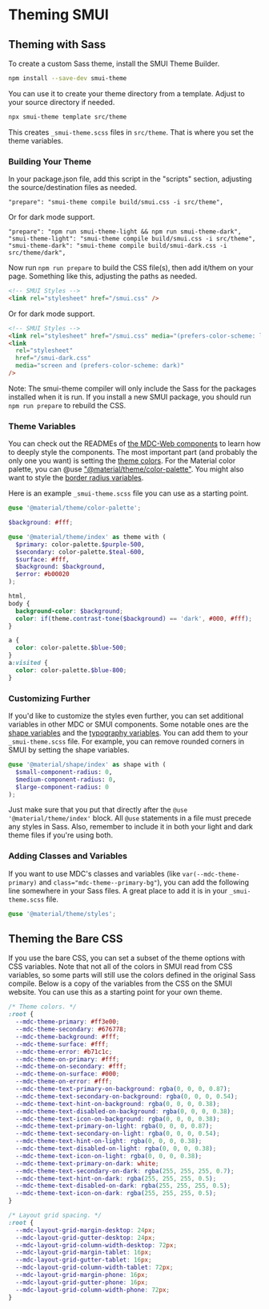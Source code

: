 # Theming SMUI

## Theming with Sass

To create a custom Sass theme, install the SMUI Theme Builder.

```sh
npm install --save-dev smui-theme
```

You can use it to create your theme directory from a template. Adjust to your source directory if needed.

```sh
npx smui-theme template src/theme
```

This creates `_smui-theme.scss` files in `src/theme`. That is where you set the theme variables.

### Building Your Theme

In your package.json file, add this script in the "scripts" section, adjusting the source/destination files as needed.

```
"prepare": "smui-theme compile build/smui.css -i src/theme",
```

Or for dark mode support.

```
"prepare": "npm run smui-theme-light && npm run smui-theme-dark",
"smui-theme-light": "smui-theme compile build/smui.css -i src/theme",
"smui-theme-dark": "smui-theme compile build/smui-dark.css -i src/theme/dark",
```

Now run `npm run prepare` to build the CSS file(s), then add it/them on your page. Something like this, adjusting the paths as needed.

```html
<!-- SMUI Styles -->
<link rel="stylesheet" href="/smui.css" />
```

Or for dark mode support.

```html
<!-- SMUI Styles -->
<link rel="stylesheet" href="/smui.css" media="(prefers-color-scheme: light)" />
<link
  rel="stylesheet"
  href="/smui-dark.css"
  media="screen and (prefers-color-scheme: dark)"
/>
```

Note: The smui-theme compiler will only include the Sass for the packages installed when it is run. If you install a new SMUI package, you should run `npm run prepare` to rebuild the CSS.

### Theme Variables

You can check out the READMEs of [the MDC-Web components](https://github.com/material-components/material-components-web/tree/v14.0.0/packages) to learn how to deeply style the components. The most important part (and probably the only one you want) is setting the [theme colors](https://github.com/material-components/material-components-web/tree/v14.0.0/packages/mdc-theme#color-scheme). For the Material color palette, you can @use ["@material/theme/color-palette"](https://github.com/material-components/material-components-web/blob/v14.0.0/packages/mdc-theme/_color-palette.scss). You might also want to style the [border radius variables](https://github.com/material-components/material-components-web/tree/v14.0.0/packages/mdc-shape#sass-variables).

Here is an example `_smui-theme.scss` file you can use as a starting point.

```scss
@use '@material/theme/color-palette';

$background: #fff;

@use '@material/theme/index' as theme with (
  $primary: color-palette.$purple-500,
  $secondary: color-palette.$teal-600,
  $surface: #fff,
  $background: $background,
  $error: #b00020
);

html,
body {
  background-color: $background;
  color: if(theme.contrast-tone($background) == 'dark', #000, #fff);
}

a {
  color: color-palette.$blue-500;
}
a:visited {
  color: color-palette.$blue-800;
}
```

### Customizing Further

If you'd like to customize the styles even further, you can set additional variables in other MDC or SMUI components. Some notable ones are the [shape variables](https://github.com/material-components/material-components-web/tree/v14.0.0/packages/mdc-shape#sass-variables) and the [typography variables](https://github.com/material-components/material-components-web/blob/v14.0.0/packages/mdc-typography/_typography.scss#L93). You can add them to your `_smui-theme.scss` file. For example, you can remove rounded corners in SMUI by setting the shape variables.

```scss
@use '@material/shape/index' as shape with (
  $small-component-radius: 0,
  $medium-component-radius: 0,
  $large-component-radius: 0
);
```

Just make sure that you put that directly after the `@use '@material/theme/index'` block. All `@use` statements in a file must precede any styles in Sass. Also, remember to include it in both your light and dark theme files if you're using both.

### Adding Classes and Variables

If you want to use MDC's classes and variables (like `var(--mdc-theme-primary)` and `class="mdc-theme--primary-bg"`), you can add the following line somewhere in your Sass files. A great place to add it is in your `_smui-theme.scss` file.

```scss
@use '@material/theme/styles';
```

## Theming the Bare CSS

If you use the bare CSS, you can set a subset of the theme options with CSS variables. Note that not all of the colors in SMUI read from CSS variables, so some parts will still use the colors defined in the original Sass compile. Below is a copy of the variables from the CSS on the SMUI website. You can use this as a starting point for your own theme.

```css
/* Theme colors. */
:root {
  --mdc-theme-primary: #ff3e00;
  --mdc-theme-secondary: #676778;
  --mdc-theme-background: #fff;
  --mdc-theme-surface: #fff;
  --mdc-theme-error: #b71c1c;
  --mdc-theme-on-primary: #fff;
  --mdc-theme-on-secondary: #fff;
  --mdc-theme-on-surface: #000;
  --mdc-theme-on-error: #fff;
  --mdc-theme-text-primary-on-background: rgba(0, 0, 0, 0.87);
  --mdc-theme-text-secondary-on-background: rgba(0, 0, 0, 0.54);
  --mdc-theme-text-hint-on-background: rgba(0, 0, 0, 0.38);
  --mdc-theme-text-disabled-on-background: rgba(0, 0, 0, 0.38);
  --mdc-theme-text-icon-on-background: rgba(0, 0, 0, 0.38);
  --mdc-theme-text-primary-on-light: rgba(0, 0, 0, 0.87);
  --mdc-theme-text-secondary-on-light: rgba(0, 0, 0, 0.54);
  --mdc-theme-text-hint-on-light: rgba(0, 0, 0, 0.38);
  --mdc-theme-text-disabled-on-light: rgba(0, 0, 0, 0.38);
  --mdc-theme-text-icon-on-light: rgba(0, 0, 0, 0.38);
  --mdc-theme-text-primary-on-dark: white;
  --mdc-theme-text-secondary-on-dark: rgba(255, 255, 255, 0.7);
  --mdc-theme-text-hint-on-dark: rgba(255, 255, 255, 0.5);
  --mdc-theme-text-disabled-on-dark: rgba(255, 255, 255, 0.5);
  --mdc-theme-text-icon-on-dark: rgba(255, 255, 255, 0.5);
}

/* Layout grid spacing. */
:root {
  --mdc-layout-grid-margin-desktop: 24px;
  --mdc-layout-grid-gutter-desktop: 24px;
  --mdc-layout-grid-column-width-desktop: 72px;
  --mdc-layout-grid-margin-tablet: 16px;
  --mdc-layout-grid-gutter-tablet: 16px;
  --mdc-layout-grid-column-width-tablet: 72px;
  --mdc-layout-grid-margin-phone: 16px;
  --mdc-layout-grid-gutter-phone: 16px;
  --mdc-layout-grid-column-width-phone: 72px;
}
```
